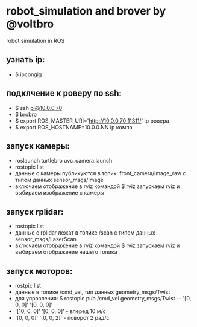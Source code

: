 # robot_simulation and brover by @voltbro
robot simulation in ROS
## узнать ip:
* $ ipcongig
## подклчение к роверу по ssh:
* $ ssh pi@10.0.0.70
* $ brobro
* $ export ROS_MASTER_URI='http://10.0.0.70:11311/' ip ровера
* $ export ROS_HOSTNAME=10.0.0.NN ip компа
## запуск камеры:
* roslaunch turtlebro uvc_camera.launch
* rostopic list
* данные с камеры публикуются в топик: front_camera/image_raw с типом данных sensor_msgs/Image
* включаем отображение в rviz командой $ rviz запускаем rviz и выбираем изображение с камеры
## запуск rplidar:
* rostopic list
* данные с rplidar лежат в топике /scan с типом данных sensor_msgs/LaserScan
* включаем отображение в rviz командой $ rviz запускаем rviz и выбираем отображение нашего топика
## запуск моторов:
* rostpic list
* данные в топике /cmd_vel, тип данных geometry_msgs/Twist
* для управления: $ rostopic pub /cmd_vel geometry_msgs/Twist -- '[0, 0, 0]' '[0, 0, 0]'
* '[10, 0, 0]' '[0, 0, 0]' - вперед 10 м/с
* '[0, 0, 0]' '[0, 0, 2]' - поворот 2 рад/с
